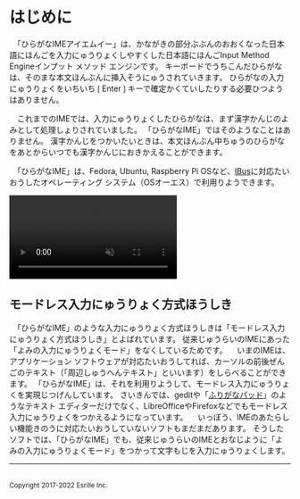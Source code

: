 # はじめに

　「ひらがな￹IME￺アイエムイー￻」は、かながきの￹部分￺ぶぶん￻のおおくなった￹日本語￺にほんご￻を￹入力￺にゅうりょく￻しやすくした￹日本語￺にほんご￻￹Input Method Engine￺インプット メソッド エンジン￻です。
キーボードでうちこんだひらがなは、そのまな￹本文￺ほんぶん￻に￹挿入￺そうにゅう￻されていきます。
ひらがなの￹入力￺にゅうりょく￻をいちいち❲Enter❳キーで￹確定￺かくてい￻したりする￹必要￺ひつよう￻はありません。

　これまでのIMEでは、￹入力￺にゅうりょく￻したひらがなは、まず￹漢字￺かんじ￻のよみとして￹処理￺しょり￻されていました。
「ひらがなIME」ではそのようなことはありません。
￹漢字￺かんじ￻をつかいたいときは、￹本文￺ほんぶん￻￹中￺ちゅう￻のひらがなをあとからいつでも￹漢字￺かんじ￻におきかえることができます。

　「ひらがなIME」は、Fedora, Ubuntu, Raspberry Pi OSなど、[IBus](https://github.com/ibus/ibus/wiki)に￹対応￺たいおう￻したオペレーティング システム（￹OS￺オーエス￻）で￹利用￺りよう￻できます。

<video controls autoplay muted playsinline>
<source src='screenshot.mp4' type='video/mp4'>
スクリーンショット
</video>

## モードレス￹入力￺にゅうりょく￻￹方式￺ほうしき￻

　「ひらがなIME」のような￹入力￺にゅうりょく￻￹方式￺ほうしき￻は「モードレス￹入力￺にゅうりょく￻￹方式￺ほうしき￻」とよばれています。
￹従来￺じゅうらい￻のIMEにあった「よみの￹入力￺にゅうりょく￻モード」をなくしているためです。
　いまのIMEは、アプリケーション ソフトウェアが￹対応￺たいおう￻してれば、カーソルの￹前後￺ぜんご￻のテキスト（「￹周辺￺しゅうへん￻テキスト」といいます）をしらべることができます。
「ひらがなIME」は、それを￹利用￺りよう￻して、モードレス￹入力￺にゅうりょく￻を￹実現￺じつげん￻しています。
さいきんでは、geditや「[ふりがなパッド](https://github.com/esrille/furiganapad)」のようなテキスト エディターだけでなく、LibreOfficeやFirefoxなどでもモードレス￹入力￺にゅうりょく￻をつかえるようになっています。
　いっぽう、IMEのあたらしい￹機能￺きのう￻に￹対応￺たいおう￻していないソフトもまだまだあります。
そうしたソフトでは、「ひらがなIME」でも、￹従来￺じゅうらい￻のIMEとおなじように「よみの￹入力￺にゅうりょく￻モード」をつかって￹文字￺もじ￻を￹入力￺にゅうりょく￻します。

<hr>
<br><small>Copyright 2017-2022 Esrille Inc. </small>

